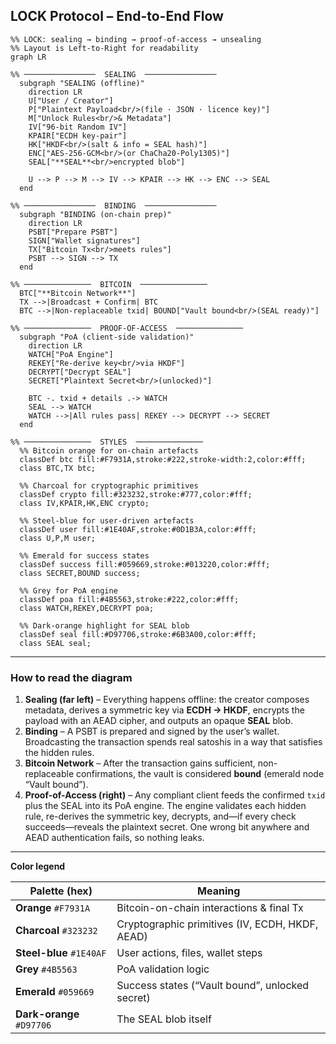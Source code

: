 ## LOCK Protocol – End-to-End Flow

```mermaid
%% LOCK: sealing → binding → proof-of-access → unsealing
%% Layout is Left-to-Right for readability
graph LR

%% ────────────────  SEALING  ────────────────
  subgraph "SEALING (offline)"
    direction LR
    U["User / Creator"]
    P["Plaintext Payload<br/>(file · JSON · licence key)"]
    M["Unlock Rules<br/>& Metadata"]
    IV["96-bit Random IV"]
    KPAIR["ECDH key-pair"]
    HK["HKDF<br/>(salt & info = SEAL hash)"]
    ENC["AES-256-GCM<br/>(or ChaCha20-Poly1305)"]
    SEAL["**SEAL**<br/>encrypted blob"]

    U --> P --> M --> IV --> KPAIR --> HK --> ENC --> SEAL
  end

%% ────────────────  BINDING  ────────────────
  subgraph "BINDING (on-chain prep)"
    direction LR
    PSBT["Prepare PSBT"]
    SIGN["Wallet signatures"]
    TX["Bitcoin Tx<br/>meets rules"]
    PSBT --> SIGN --> TX
  end

%% ───────────────  BITCOIN  ───────────────
  BTC["**Bitcoin Network**"]
  TX -->|Broadcast + Confirm| BTC
  BTC -->|Non-replaceable txid| BOUND["Vault bound<br/>(SEAL ready)"]

%% ───────────────  PROOF-OF-ACCESS  ───────────────
  subgraph "PoA (client-side validation)"
    direction LR
    WATCH["PoA Engine"]
    REKEY["Re-derive key<br/>via HKDF"]
    DECRYPT["Decrypt SEAL"]
    SECRET["Plaintext Secret<br/>(unlocked)"]

    BTC -. txid + details .-> WATCH
    SEAL --> WATCH
    WATCH -->|All rules pass| REKEY --> DECRYPT --> SECRET
  end

%% ───────────────  STYLES  ───────────────
  %% Bitcoin orange for on-chain artefacts
  classDef btc fill:#F7931A,stroke:#222,stroke-width:2,color:#fff;
  class BTC,TX btc;

  %% Charcoal for cryptographic primitives
  classDef crypto fill:#323232,stroke:#777,color:#fff;
  class IV,KPAIR,HK,ENC crypto;

  %% Steel-blue for user-driven artefacts
  classDef user fill:#1E40AF,stroke:#0D1B3A,color:#fff;
  class U,P,M user;

  %% Emerald for success states
  classDef success fill:#059669,stroke:#013220,color:#fff;
  class SECRET,BOUND success;

  %% Grey for PoA engine
  classDef poa fill:#4B5563,stroke:#222,color:#fff;
  class WATCH,REKEY,DECRYPT poa;

  %% Dark-orange highlight for SEAL blob
  classDef seal fill:#D97706,stroke:#6B3A00,color:#fff;
  class SEAL seal;
```

---

### How to read the diagram

1. **Sealing (far left)** – Everything happens offline: the creator composes metadata, derives a symmetric key via **ECDH → HKDF**, encrypts the payload with an AEAD cipher, and outputs an opaque **SEAL** blob.  
2. **Binding** – A PSBT is prepared and signed by the user’s wallet. Broadcasting the transaction spends real satoshis in a way that satisfies the hidden rules.  
3. **Bitcoin Network** – After the transaction gains sufficient, non-replaceable confirmations, the vault is considered **bound** (emerald node “Vault bound”).  
4. **Proof-of-Access (right)** – Any compliant client feeds the confirmed `txid` plus the SEAL into its PoA engine. The engine validates each hidden rule, re-derives the symmetric key, decrypts, and—if every check succeeds—reveals the plaintext secret. One wrong bit anywhere and AEAD authentication fails, so nothing leaks.

---

**Color legend**

| Palette (hex) | Meaning |
|---------------|---------|
| **Orange** `#F7931A` | Bitcoin-on-chain interactions & final Tx |
| **Charcoal** `#323232` | Cryptographic primitives (IV, ECDH, HKDF, AEAD) |
| **Steel-blue** `#1E40AF` | User actions, files, wallet steps |
| **Grey** `#4B5563` | PoA validation logic |
| **Emerald** `#059669` | Success states (“Vault bound”, unlocked secret) |
| **Dark-orange** `#D97706` | The SEAL blob itself |
